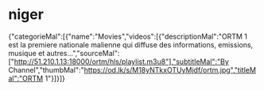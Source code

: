 # niger
{"categorieMal":[{"name":"Movies","videos":[{"descriptionMal":"ORTM 1 est la premiere nationale malienne qui diffuse des informations, emissions, musique et autres...","sourceMal":["http://51.210.1.13:18000/ortm/hls/playlist.m3u8"],"subtitleMal":"By Channel","thumbMal":"https://od.lk/s/M18yNTkxOTUyMjdf/ortm.jpg","titleMal":"ORTM 1"}]}]}
